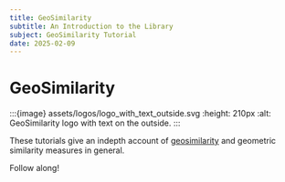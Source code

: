 ```yaml
---
title: GeoSimilarity
subtitle: An Introduction to the Library
subject: GeoSimilarity Tutorial
date: 2025-02-09
---
```


# GeoSimilarity

:::{image} assets/logos/logo_with_text_outside.svg
:height: 210px
:alt: GeoSimilarity logo with text on the outside.
:::


These tutorials give an indepth account of
[geosimilarity](https://github.com/atharvaaalok/geosimilarity) and geometric similarity measures in
general.

Follow along!